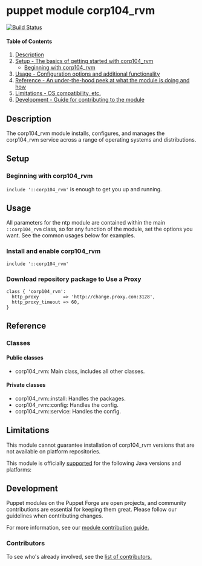 # puppet module corp104_rvm
[![Build Status](https://travis-ci.org/104corp/puppet-corp104_rvm.svg?branch=master)](https://travis-ci.org/104corp/puppet-corp104_rvm)


#### Table of Contents

1. [Description](#description)
1. [Setup - The basics of getting started with corp104_rvm](#setup)
    * [Beginning with corp104_rvm](#beginning-with-corp104_rvm)
1. [Usage - Configuration options and additional functionality](#usage)
1. [Reference - An under-the-hood peek at what the module is doing and how](#reference)
1. [Limitations - OS compatibility, etc.](#limitations)
1. [Development - Guide for contributing to the module](#development)

## Description

The corp104_rvm module installs, configures, and manages the corp104_rvm service across a range of operating systems and distributions.

## Setup

### Beginning with corp104_rvm

`include '::corp104_rvm'` is enough to get you up and running.

## Usage

All parameters for the ntp module are contained within the main `::corp104_rvm` class, so for any function of the module, set the options you want. See the common usages below for examples.

### Install and enable corp104_rvm

```puppet
include '::corp104_rvm'
```

### Download repository package to Use a Proxy

```puppet
class { 'corp104_rvm':
  http_proxy         => 'http://change.proxy.com:3128',
  http_proxy_timeout => 60,
}
```

## Reference

### Classes

#### Public classes

* corp104_rvm: Main class, includes all other classes.

#### Private classes

* corp104_rvm::install: Handles the packages.
* corp104_rvm::config: Handles the config.
* corp104_rvm::service: Handles the config.

## Limitations

This module cannot guarantee installation of corp104_rvm versions that are not available on  platform repositories.

This module is officially [supported](https://forge.puppetlabs.com/supported) for the following Java versions and platforms:

## Development

Puppet modules on the Puppet Forge are open projects, and community contributions are essential for keeping them great. Please follow our guidelines when contributing changes.

For more information, see our [module contribution guide.](https://docs.puppetlabs.com/forge/contributing.html)

### Contributors

To see who's already involved, see the [list of contributors.](https://github.com/puppetlabs/puppetlabs-ntp/graphs/contributors)
